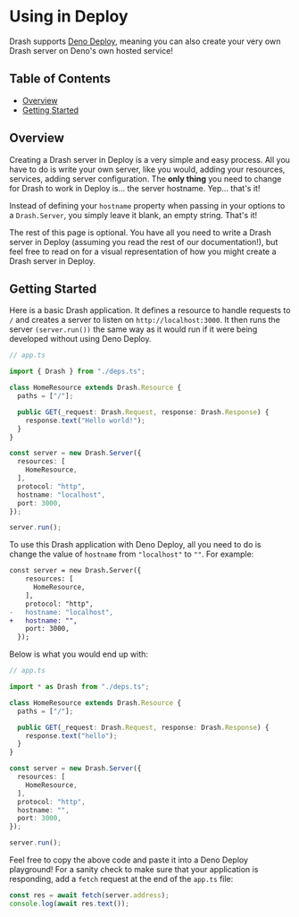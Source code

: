 # Using in Deploy

Drash supports [Deno Deploy](https://deno.com/deploy/), meaning you can also
create your very own Drash server on Deno's own hosted service!

## Table of Contents

- [Overview](#overview)
- [Getting Started](#getting-started)

## Overview

Creating a Drash server in Deploy is a very simple and easy process. All you
have to do is write your own server, like you would, adding your resources,
services, adding server configuration. The **only thing** you need to change for
Drash to work in Deploy is... the server hostname. Yep... that's it!

Instead of defining your `hostname` property when passing in your options to a
`Drash.Server`, you simply leave it blank, an empty string. That's it!

The rest of this page is optional. You have all you need to write a Drash server
in Deploy (assuming you read the rest of our documentation!), but feel free to
read on for a visual representation of how you might create a Drash server in
Deploy.

## Getting Started

Here is a basic Drash application. It defines a resource to handle requests to
`/` and creates a server to listen on `http://localhost:3000`. It then runs the
server `(server.run())` the same way as it would run if it were being developed
without using Deno Deploy.

```typescript
// app.ts

import { Drash } from "./deps.ts";

class HomeResource extends Drash.Resource {
  paths = ["/"];

  public GET(_request: Drash.Request, response: Drash.Response) {
    response.text("Hello world!");
  }
}

const server = new Drash.Server({
  resources: [
    HomeResource,
  ],
  protocol: "http",
  hostname: "localhost",
  port: 3000,
});

server.run();
```

To use this Drash application with Deno Deploy, all you need to do is change the
value of `hostname` from `"localhost"` to `""`. For example:

```diff
const server = new Drash.Server({
    resources: [
      HomeResource,
    ],
    protocol: "http",
-   hostname: "localhost",
+   hostname: "",
    port: 3000,
  });
```

Below is what you would end up with:

```typescript
// app.ts

import * as Drash from "./deps.ts";

class HomeResource extends Drash.Resource {
  paths = ["/"];

  public GET(_request: Drash.Request, response: Drash.Response) {
    response.text("hello");
  }
}

const server = new Drash.Server({
  resources: [
    HomeResource,
  ],
  protocol: "http",
  hostname: "",
  port: 3000,
});

server.run();
```

Feel free to copy the above code and paste it into a Deno Deploy playground! For
a sanity check to make sure that your application is responding, add a `fetch`
request at the end of the `app.ts` file:

```typescript
const res = await fetch(server.address);
console.log(await res.text());
```
